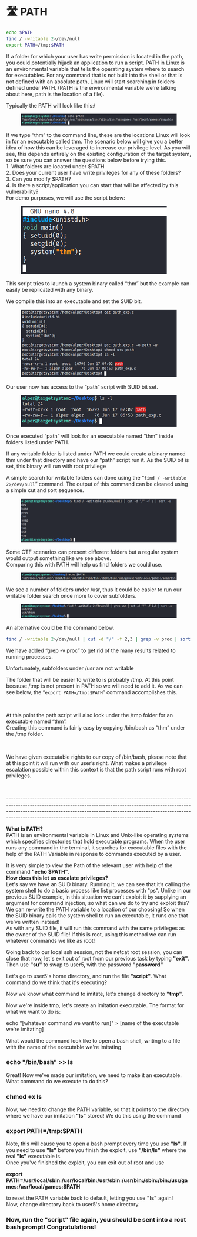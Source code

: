 # 🛣 PATH

```bash
echo $PATH
find / -writable 2>/dev/null
export PATH=/tmp:$PATH
```

If a folder for which your user has write permission is located in the path, you could potentially hijack an application to run a script. PATH in Linux is an environmental variable that tells the operating system where to search for executables. For any command that is not built into the shell or that is not defined with an absolute path, Linux will start searching in folders defined under PATH. (PATH is the environmental variable we're talking about here, path is the location of a file).

Typically the PATH will look like this:\


<figure><img src="../../.gitbook/assets/image (1) (1).png" alt=""><figcaption></figcaption></figure>

If we type “thm” to the command line, these are the locations Linux will look in for an executable called thm. The scenario below will give you a better idea of how this can be leveraged to increase our privilege level. As you will see, this depends entirely on the existing configuration of the target system, so be sure you can answer the questions below before trying this.\
1\. What folders are located under $PATH\
2\. Does your current user have write privileges for any of these folders?\
3\. Can you modify $PATH?\
4\. Is there a script/application you can start that will be affected by this vulnerability?\
For demo purposes, we will use the script below:

<div align="left">

<figure><img src="../../.gitbook/assets/image (1) (1) (1).png" alt=""><figcaption></figcaption></figure>

</div>

This script tries to launch a system binary called “thm” but the example can easily be replicated with any binary.

We compile this into an executable and set the SUID bit.

<figure><img src="../../.gitbook/assets/image (2) (1).png" alt=""><figcaption></figcaption></figure>

Our user now has access to the “path” script with SUID bit set.

<div align="left">

<figure><img src="../../.gitbook/assets/image (3) (1).png" alt=""><figcaption></figcaption></figure>

</div>

Once executed “path” will look for an executable named “thm” inside folders listed under PATH.

If any writable folder is listed under PATH we could create a binary named thm under that directory and have our “path” script run it. As the SUID bit is set, this binary will run with root privilege

A simple search for writable folders can done using the “`find / -writable 2>/dev/null`” command. The output of this command can be cleaned using a simple cut and sort sequence.

<figure><img src="../../.gitbook/assets/image (4).png" alt=""><figcaption></figcaption></figure>

Some CTF scenarios can present different folders but a regular system would output something like we see above.\
Comparing this with PATH will help us find folders we could use.

<figure><img src="../../.gitbook/assets/image (5).png" alt=""><figcaption></figcaption></figure>

We see a number of folders under /usr, thus it could be easier to run our writable folder search once more to cover subfolders.

<figure><img src="../../.gitbook/assets/image (6).png" alt=""><figcaption></figcaption></figure>

An alternative could be the command below.

```bash
find / -writable 2>/dev/null | cut -d "/" -f 2,3 | grep -v proc | sort -u
```

We have added “grep -v proc” to get rid of the many results related to running processes.

Unfortunately, subfolders under /usr are not writable

The folder that will be easier to write to is probably /tmp. At this point because /tmp is not present in PATH so we will need to add it. As we can see below, the “`export PATH=/tmp:$PATH`” command accomplishes this.

<figure><img src="broken-reference" alt=""><figcaption></figcaption></figure>

At this point the path script will also look under the /tmp folder for an executable named “thm”.\
Creating this command is fairly easy by copying /bin/bash as “thm” under the /tmp folder.

<div align="left">

<figure><img src="broken-reference" alt=""><figcaption></figcaption></figure>

</div>

We have given executable rights to our copy of /bin/bash, please note that at this point it will run with our user’s right. What makes a privilege escalation possible within this context is that the path script runs with root privileges.

<div align="left">

<figure><img src="broken-reference" alt=""><figcaption></figcaption></figure>

</div>

\--------------------------------------------------------------------------------------------------------------------------------------------------------------------------------------------------------------------------------------------------------------------------------------------------------

**What is PATH?**\
PATH is an environmental variable in Linux and Unix-like operating systems which specifies directories that hold executable programs. When the user runs any command in the terminal, it searches for executable files with the help of the PATH Variable in response to commands executed by a user.

It is very simple to view the Path of the relevant user with help of the command **"echo $PATH"**.\
**How does this let us escalate privileges?**\
Let's say we have an SUID binary. Running it, we can see that it’s calling the system shell to do a basic process like list processes with "ps". Unlike in our previous SUID example, in this situation we can't exploit it by supplying an argument for command injection, so what can we do to try and exploit this?\
We can re-write the PATH variable to a location of our choosing! So when the SUID binary calls the system shell to run an executable, it runs one that we've written instead!\
As with any SUID file, it will run this command with the same privileges as the owner of the SUID file! If this is root, using this method we can run whatever commands we like as root!

Going back to our local ssh session, not the netcat root session, you can close that now, let's exit out of root from our previous task by typing **"exit"**. Then use **"su"** to swap to user5, with the password **"password"**

Let's go to user5's home directory, and run the file **"script"**. What command do we think that it's executing?

Now we know what command to imitate, let's change directory to **"tmp"**.&#x20;

Now we're inside tmp, let's create an imitation executable. The format for what we want to do is:

echo "\[whatever command we want to run]" > \[name of the executable we're imitating]

What would the command look like to open a bash shell, writing to a file with the name of the executable we're imitating

### echo "/bin/bash" >> ls

Great! Now we've made our imitation, we need to make it an executable. What command do we execute to do this?

### chmod +x ls

Now, we need to change the PATH variable, so that it points to the directory where we have our imitation **"ls"** stored! We do this using the command

### **export PATH=/tmp:$PATH**

Note, this will cause you to open a bash prompt every time you use **"ls"**. If you need to use **"ls"** before you finish the exploit, use **"/bin/ls"** where the real **"ls"** executable is.\
Once you've finished the exploit, you can exit out of root and use

**export PATH=/usr/local/sbin:/usr/local/bin:/usr/sbin:/usr/bin:/sbin:/bin:/usr/games:/usr/local/games:$PATH**

to reset the PATH variable back to default, letting you use **"ls"** again!\
Now, change directory back to user5's home directory.

### Now, run the "script" file again, you should be sent into a root bash prompt! Congratulations!
